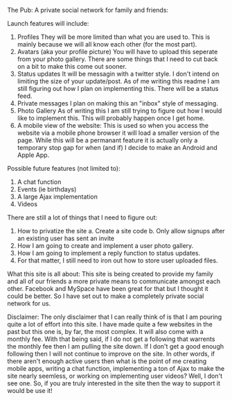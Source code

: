 The Pub:
A private social network for family and friends:

Launch features will include:
1. Profiles
		They will be more limited than what you are used to. This is mainly 
		because we will all know each other (for the most part).
2. Avatars (aka your profile picture)
		You will have to upload this seperate from your photo gallery. There 
		are some things that I need to cut back on a bit to make this come out 
		sooner.
3. Status updates
		It will be messagin with a twitter style. I don't intend on limiting 
		the size of your update/post. As of me writing this readme I am still 
		figuring out how I plan on implementing this. There will be a status 
		feed.
4. Private messages
		I plan on making this an "inbox" style of messaging.
5. Photo Gallery
		As of writing this I am still trying to figure out how I would like to 
		implement this. This will probably happen once I get home.
6. A mobile view of the website:
		This is used so when you access the website via a mobile phone browser 
		it will load a smaller version of the page. While this will be a 
		permanant feature it is actually only a temporary stop gap for when 
		(and if) I decide to make an Android and Apple App.

Possible future features (not limited to):
1. A chat function
2. Events (ie birthdays)
3. A large Ajax implementation
4. Videos

There are still a lot of things that I need to figure out:
1. How to privatize the site
		a. Create a site code
		b. Only allow signups after an existing user has sent an invite
2. How I am going to create and implement a user photo gallery.
3. How I am going to implement a reply function to status updates.
4. For that matter, I still need to iron out how to store user uploaded 
		files.

What this site is all about:
This site is being created to provide my family and all of our friends a 
more private means to communicate amongst each other. Facebook and MySpace 
have been great for that but I thought it could be better. So I have set 
out to make a completely private social network for us.

Disclaimer:
The only disclaimer that I can really think of is that I am pouring quite 
a lot of effort into this site. I have made quite a few websites in the 
past but this one is, by far, the most complex. It will also come with a 
monthly fee. With that being said, if I do not get a following that 
warrents the monthly fee then I am pulling the site down. If I don't get 
a good enough following then I will not continue to improve on the site. 
In other words, if there aren't enough active users then what is the point 
of me creating mobile apps, writing a chat function, implementing a ton of 
Ajax to make the site nearly seemless, or working on implementing user 
videos? Well, I don't see one. So, if you are truly interested in the site 
then the way to support it would be use it!
